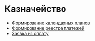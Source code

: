# Казначейство

* [Формирование календарных планов](formirovanie-kalendarnykh-planov.md)
* [Формирование реестра платежей](formirovanie-reestra-platezhei.md)
* [Заявка на оплату](zayavka-na-oplatu.md)
